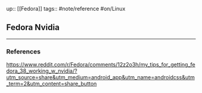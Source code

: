 up:: [[Fedora]]
tags:: #note/reference #on/Linux 

## Fedora Nvidia



---

### References
https://www.reddit.com/r/Fedora/comments/12z2o3h/my_tips_for_getting_fedora_38_working_w_nvidia/?utm_source=share&utm_medium=android_app&utm_name=androidcss&utm_term=2&utm_content=share_button